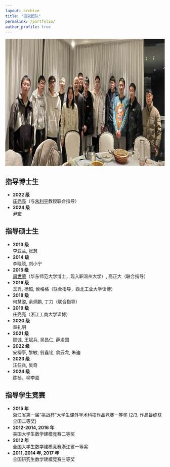 ```yaml
---
layout: archive
title: "研究团队"
permalink: /portfolio/
author_profile: true
---
```



<style> 
  .members{ background-color:white; 
                 width:1000px; height:180px; overflow:hidden; font-family: 'Trebuchet MS', sans-serif; /* 使用 Trebuchet MS 字体 */ }
  .pic{ width:150px; height:250px; float:left; } 
  .pic img{ display:block; width:250px; height:200px; } 
  .text{ width:800px; height:200px; float:right; font-family: 'Trebuchet MS', sans-serif; /* 使用 Trebuchet MS 字体 */ font-size: 14px; line-height: 1.6; } 
  .text h3 { font-size: 20px; margin-bottom: 5px; } 
  .text p { margin-bottom: 8px; }
</style>

<div style="text-align: center;">
  <img src="/images/team.jpg" alt="" style="width: 900px; height: 400px;" />
</div>


## 指导博士生

- **2022 级**  
  [庄亮亮](https://zll-blog.netlify.app/)（与[朱利平](http://isbd.ruc.edu.cn/sztd/1300f3797f4e477789514056a51c9dfa.htm)教授联合指导）  
- **2024 级**  
  尹宏

## 指导硕士生

- **2013 级**  
  李亚兰, 张慧  
- **2014 级**  
  李晓晓, 刘小宁  
- **2015 级**  
  [周世荣](https://slxy.wzu.edu.cn/zsr.pdf)（华东师范大学博士，现入职温州大学）, 高正大（联合指导）  
- **2016 级**  
  玉秀, 杨超, 侯格格（联合指导，西北工业大学读博）  
- **2018 级**  
  何慧姿, 余炳鹏, 丁力（联合指导）  
- **2019 级**  
  庄亮亮（浙江工商大学读博）  
- **2020 级**  
  章礼明  
- **2021 级**  
  顾诚, 王斌兵, 吴昌仁, 薛渝国  
- **2022 级**  
  安柳亭, 黎敏, 翁鑫铭, 俞云龙, 朱迪  
- **2023 级**  
  汪任兵, 吴奇  
- **2024 级**  
  陈桢，柳李嘉

## 指导学生竞赛

- **2015 年**  
  浙江省第一届“挑战杯”大学生课外学术科技作品竞赛一等奖 (2/3, 作品最终获全国二等奖)  
- **2012-2014, 2016 年**  
  美国大学生数学建模竞赛二等奖  
- **2012 年**  
  全国大学生数学建模竞赛浙江省一等奖  
- **2011, 2014 年, 2017 年**  
  全国研究生数学建模竞赛三等奖

